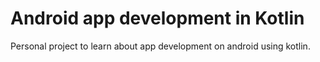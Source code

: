 # Android app development in Kotlin
Personal project to learn about app development on android using kotlin.